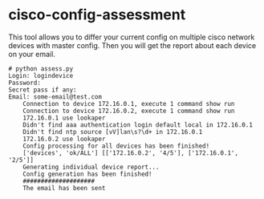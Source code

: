 # cisco-config-assessment
This tool allows you to differ your current config on multiple cisco network devices with master config. Then you will get the report about each device on your email.

        
    # python assess.py
    Login: logindevice
    Password:
    Secret pass if any:
    Email: some-email@test.com
        Connection to device 172.16.0.1, execute 1 command show run
        Connection to device 172.16.0.2, execute 1 command show run
        172.16.0.1 use lookaper
        Didn't find aaa authentication login default local in 172.16.0.1
        Didn't find ntp source [vV]lan\s?\d+ in 172.16.0.1
        172.16.0.2 use lookaper
        Config processing for all devices has been finished!
        ['devices', 'ok/ALL'] [['172.16.0.2', '4/5'], ['172.16.0.1', '2/5']]
        Generating individual device report...
        Config generation has been finished!
        ####################
        The email has been sent
